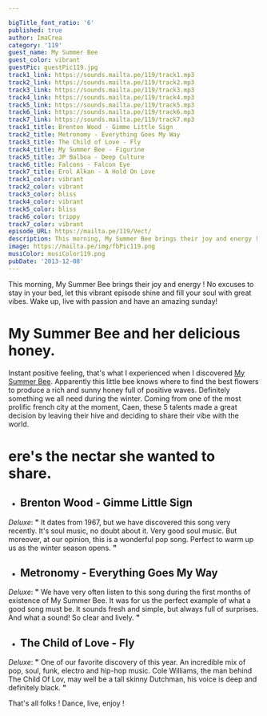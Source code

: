 ```yaml
---

bigTitle_font_ratio: '6'
published: true
author: ImaCrea
category: '119'
guest_name: My Summer Bee
guest_color: vibrant
guestPic: guestPic119.jpg
track1_link: https://sounds.mailta.pe/119/track1.mp3
track2_link: https://sounds.mailta.pe/119/track2.mp3
track3_link: https://sounds.mailta.pe/119/track3.mp3
track4_link: https://sounds.mailta.pe/119/track4.mp3
track5_link: https://sounds.mailta.pe/119/track5.mp3
track6_link: https://sounds.mailta.pe/119/track6.mp3
track7_link: https://sounds.mailta.pe/119/track7.mp3
track1_title: Brenton Wood - Gimme Little Sign
track2_title: Metronomy - Everything Goes My Way
track3_title: The Child of Love - Fly
track4_title: My Summer Bee - Figurine
track5_title: JP Balboa - Deep Culture
track6_title: Falcons - Falcon Eye
track7_title: Erol Alkan - A Hold On Love
track1_color: vibrant
track2_color: vibrant
track3_color: bliss
track4_color: vibrant
track5_color: bliss
track6_color: trippy
track7_color: vibrant
episode_URL: https://mailta.pe/119/Vect/
description: This morning, My Summer Bee brings their joy and energy ! No excuses to stay in your bed, let this vibrant episode shine and fill your soul with great vibes. Wake up, live with passion and have an amazing sunday!
image: https://mailta.pe/img/fbPic119.png
musiColor: musiColor119.png
pubDate: '2013-12-08'
---
```

This morning, My Summer Bee brings their joy and energy ! No excuses to stay in your bed, let this vibrant episode shine and fill your soul with great vibes. Wake up, live with passion and have an amazing sunday!

# My Summer Bee and her delicious honey.

Instant positive feeling, that's what I experienced when I discovered [My Summer Bee](https://www.facebook.com/pages/My-Summer-Bee/149662595048885). Apparently this little bee knows where to find the best flowers to produce a rich and sunny honey full of positive waves. Definitely something we all need during the winter. Coming from one of the most prolific french city at the moment, Caen, these 5 talents made a great decision by leaving their hive and deciding to share their vibe with the world.

# ere's the nectar she wanted to share.

+ ## Brenton Wood - Gimme Little Sign
_Deluxe_: **"** It dates from 1967, but we have discovered this song very recently. It's soul music, no doubt about it. Very good soul music. But moreover, at our opinion, this is a wonderful pop song. Perfect to warm up us as the winter season opens. **"** 

+ ## Metronomy - Everything Goes My Way
_Deluxe_: **"** We have very often listen to this song during the first months of existence of My Summer Bee. It was for us the perfect example of what a good song must be. It sounds fresh and simple, but always full of surprises. And what a sound! So clear and lively. **"** 

+ ## The Child of Love - Fly
_Deluxe_: **"** One of our favorite discovery of this year. An incredible mix of pop, soul, funk, electro and hip-hop music. Cole Williams, the man behind The Child Of Lov, may well be a tall skinny Dutchman, his voice is deep and definitely black. **"** 


That's all folks ! Dance, live, enjoy !
